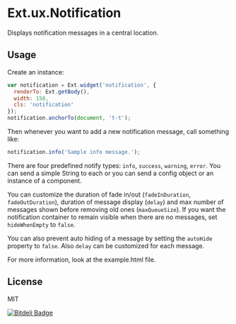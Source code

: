 Ext.ux.Notification
===================

Displays notification messages in a central location.

Usage
-----

Create an instance:

```js
var notification = Ext.widget('notification', {
  renderTo: Ext.getBody(),
  width: 150,
  cls: 'notification'
});
notification.anchorTo(document, 't-t');
```

Then whenever you want to add a new notification message, call something like:

```js
notification.info('Sample info message.');
```

There are four predefined notify types: `info`, `success`, `warning`, `error`. You can send a simple String to each or you can send a config object or an instance of a component.

You can customize the duration of fade in/out (`fadeInDuration`, `fadeOutDuration`), duration of message display (`delay`) and max number of messages shown before removing old ones (`maxQueueSize`). If you want the notification container to remain visible when there are no messages, set `hideWhenEmpty` to `false`.

You can also prevent auto hiding of a message by setting the `autoHide` property to `false`. Also `delay` can be customized for each message.

For more information, look at the example.html file.

License
-------

MIT


[![Bitdeli Badge](https://d2weczhvl823v0.cloudfront.net/behrang/ext.ux.notification/trend.png)](https://bitdeli.com/free "Bitdeli Badge")

